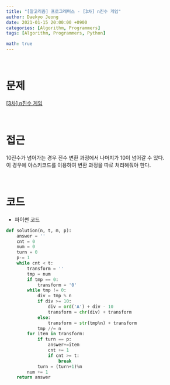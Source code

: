 ```yaml
---
title: "[알고리즘] 프로그래머스 - [3차] n진수 게임"
author: Daekyo Jeong
date: 2021-01-15 20:00:00 +0900
categories: [Algorithm, Programmers]
tags: [Algorithm, Programmers, Python]

math: true
---
```


<br/>

# **문제**


[\[3차\] n진수 게임](https://programmers.co.kr/learn/courses/30/lessons/17687)

<br/>

# **접근**  

10진수가 넘어가는 경우 진수 변환 과정에서 나머지가 10이 넘어갈 수 있다.  
이 경우에 아스키코드를 이용하여 변환 과정을 따로 처리해줘야 한다.  


<br/>

# **코드**


- 파이썬 코드   

```py
def solution(n, t, m, p):
    answer = ''
    cnt = 0
    num = 0
    turn = 0
    p-= 1
    while cnt < t:
        transform = ''
        tmp = num
        if tmp == 0:
            transform = '0'
        while tmp != 0:
            div = tmp % n
            if div >= 10:
                div = ord('A') + div - 10
                transform = chr(div) + transform
            else:
                transform = str(tmp%n) + transform
            tmp //= n
        for item in transform:
            if turn == p:
                answer+=item
                cnt += 1
                if cnt >= t:
                    break
            turn = (turn+1)%m
        num += 1
    return answer
```


<br/>
